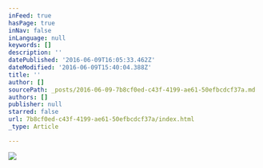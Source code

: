 ```yaml
---
inFeed: true
hasPage: true
inNav: false
inLanguage: null
keywords: []
description: ''
datePublished: '2016-06-09T16:05:33.462Z'
dateModified: '2016-06-09T15:40:04.388Z'
title: ''
author: []
sourcePath: _posts/2016-06-09-7b8cf0ed-c43f-4199-ae61-50efbcdcf37a.md
authors: []
publisher: null
starred: false
url: 7b8cf0ed-c43f-4199-ae61-50efbcdcf37a/index.html
_type: Article

---
```

![](https://the-grid-user-content.s3-us-west-2.amazonaws.com/df177450-04dc-4f08-b69d-55187a89c0bb.jpg)